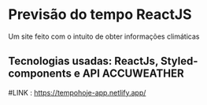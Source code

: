 # Previsão do tempo ReactJS
  Um site feito com o intuito de obter informações climáticas
  ## Tecnologias usadas: ReactJs, Styled-components e API ACCUWEATHER
  
#LINK : https://tempohoje-app.netlify.app/
